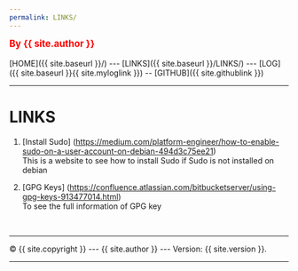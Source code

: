 ```yaml
---
permalink: LINKS/
---
```

<span style="color:red; font-weight:bold; font-size:larger;">By {{ site.author }}</span>
<br><br>
[HOME]({{ site.baseurl }}/) ---
[LINKS]({{ site.baseurl }}/LINKS/) ---
[LOG]({{ site.baseurl }}{{ site.myloglink }}) --
[GITHUB]({{ site.githublink }})
<br>
<hr>

# LINKS

1. [Install Sudo] (https://medium.com/platform-engineer/how-to-enable-sudo-on-a-user-account-on-debian-494d3c75ee21)<br>
This is a website to see how to install Sudo if Sudo is not installed on debian

2. [GPG Keys] (https://confluence.atlassian.com/bitbucketserver/using-gpg-keys-913477014.html)<br>
To see the full information of GPG key


<br>
<hr>
&copy; {{ site.copyright }} --- {{ site.author }} --- Version: {{ site.version }}.
<hr>
<br>

